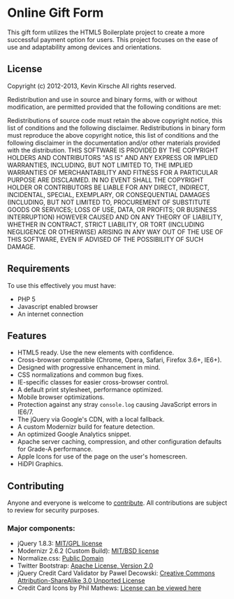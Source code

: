 # Online Gift Form

This gift form utilizes the HTML5 Boilerplate project to create a more successful payment option for users. This project focuses on the ease of use and adaptability among devices and orientations.

## License
Copyright (c) 2012-2013, Kevin Kirsche
All rights reserved.

Redistribution and use in source and binary forms, with or without modification, are permitted provided that the following conditions are met:

Redistributions of source code must retain the above copyright notice, this list of conditions and the following disclaimer.
Redistributions in binary form must reproduce the above copyright notice, this list of conditions and the following disclaimer in the documentation and/or other materials provided with the distribution.
THIS SOFTWARE IS PROVIDED BY THE COPYRIGHT HOLDERS AND CONTRIBUTORS "AS IS" AND ANY EXPRESS OR IMPLIED WARRANTIES, INCLUDING, BUT NOT LIMITED TO, THE IMPLIED WARRANTIES OF MERCHANTABILITY AND FITNESS FOR A PARTICULAR PURPOSE ARE DISCLAIMED. IN NO EVENT SHALL THE COPYRIGHT HOLDER OR CONTRIBUTORS BE LIABLE FOR ANY DIRECT, INDIRECT, INCIDENTAL, SPECIAL, EXEMPLARY, OR CONSEQUENTIAL DAMAGES (INCLUDING, BUT NOT LIMITED TO, PROCUREMENT OF SUBSTITUTE GOODS OR SERVICES; LOSS OF USE, DATA, OR PROFITS; OR BUSINESS INTERRUPTION) HOWEVER CAUSED AND ON ANY THEORY OF LIABILITY, WHETHER IN CONTRACT, STRICT LIABILITY, OR TORT (INCLUDING NEGLIGENCE OR OTHERWISE) ARISING IN ANY WAY OUT OF THE USE OF THIS SOFTWARE, EVEN IF ADVISED OF THE POSSIBILITY OF SUCH DAMAGE. 


## Requirements

To use this effectively you must have:
* PHP 5
* Javascript enabled browser
* An internet connection


## Features

* HTML5 ready. Use the new elements with confidence.
* Cross-browser compatible (Chrome, Opera, Safari, Firefox 3.6+, IE6+).
* Designed with progressive enhancement in mind.
* CSS normalizations and common bug fixes.
* IE-specific classes for easier cross-browser control.
* A default print stylesheet, performance optimized.
* Mobile browser optimizations.
* Protection against any stray `console.log` causing JavaScript errors in IE6/7.
* The jQuery via Google's CDN, with a local fallback.
* A custom Modernizr build for feature detection.
* An optimized Google Analytics snippet.
* Apache server caching, compression, and other configuration defaults for Grade-A performance.
* Apple Icons for use of the page on the user's homescreen.
* HiDPI Graphics.


## Contributing

Anyone and everyone is welcome to [contribute](https://github.com/kkirsche/Online-Gift-Form/fork). All contributions are subject to review for security purposes. 

### Major components:

* jQuery 1.8.3: [MIT/GPL license](http://jquery.org/license/)
* Modernizr 2.6.2 (Custom Build): [MIT/BSD license](http://modernizr.com/license/)
* Normalize.css: [Public Domain](https://github.com/necolas/normalize.css/)
* Twitter Bootstrap: [Apache License, Version 2.0](https://github.com/twitter/bootstrap/wiki/License)
* jQuery Credit Card Validator by Pawel Decowski: [Creative Commons Attribution-ShareAlike 3.0 Unported License](http://creativecommons.org/licenses/by-sa/3.0/)
* Credit Card Icons by Phil Mathews: [License can be viewed here](http://www.smashingmagazine.com/2010/10/21/free-png-credit-card-debit-card-and-payment-icons-set-18-icons/)

